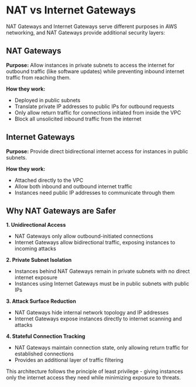 # NAT vs Internet Gateways
NAT Gateways and Internet Gateways serve different purposes in AWS networking, and NAT Gateways provide additional security layers:

## NAT Gateways
**Purpose:** Allow instances in private subnets to access the internet for outbound traffic (like software updates) while preventing inbound internet traffic from reaching them.

**How they work:**
- Deployed in public subnets
- Translate private IP addresses to public IPs for outbound requests
- Only allow return traffic for connections initiated from inside the VPC
- Block all unsolicited inbound traffic from the internet

## Internet Gateways
**Purpose:** Provide direct bidirectional internet access for instances in public subnets.

**How they work:**
- Attached directly to the VPC
- Allow both inbound and outbound internet traffic
- Instances need public IP addresses to communicate through them

## Why NAT Gateways are Safer

**1. Unidirectional Access**
- NAT Gateways only allow outbound-initiated connections
- Internet Gateways allow bidirectional traffic, exposing instances to incoming attacks

**2. Private Subnet Isolation**
- Instances behind NAT Gateways remain in private subnets with no direct internet exposure
- Instances using Internet Gateways must be in public subnets with public IPs

**3. Attack Surface Reduction**
- NAT Gateways hide internal network topology and IP addresses
- Internet Gateways expose instances directly to internet scanning and attacks

**4. Stateful Connection Tracking**
- NAT Gateways maintain connection state, only allowing return traffic for established connections
- Provides an additional layer of traffic filtering

This architecture follows the principle of least privilege - giving instances only the internet access they need while minimizing exposure to threats.
